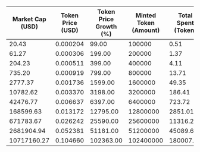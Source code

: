 | Market Cap (USD) | Token Price (USD) | Token Price Growth (%) | Minted Token (Amount) | Total Spent (Token) | Author Revenue (USD) | Platform Mint Fee (USD) |
|------------------|-------------------|------------------------|-----------------------|--------------------|-------------------------|-------------------------|
| 20.43 | 0.000204 | 99.00 | 100000 | 0.51 | 0.46 | 0.05 |
| 61.27 | 0.000306 | 199.00 | 200000 | 1.37 | 1.23 | 0.12 |
| 204.23 | 0.000511 | 399.00 | 400000 | 4.11 | 3.68 | 0.37 |
| 735.20 | 0.000919 | 799.00 | 800000 | 13.71 | 12.25 | 1.23 |
| 2777.37 | 0.001736 | 1599.00 | 1600000 | 49.35 | 44.11 | 4.41 |
| 10782.62 | 0.003370 | 3198.00 | 3200000 | 186.41 | 166.64 | 16.66 |
| 42476.77 | 0.006637 | 6397.00 | 6400000 | 723.72 | 646.96 | 64.70 |
| 168599.63 | 0.013172 | 12795.00 | 12800000 | 2851.01 | 2548.61 | 254.86 |
| 671783.67 | 0.026242 | 25590.00 | 25600000 | 11316.28 | 10115.98 | 1011.60 |
| 2681904.94 | 0.052381 | 51181.00 | 51200000 | 45089.63 | 40307.02 | 4030.70 |
| 10717160.27 | 0.104660 | 102363.00 | 102400000 | 180007.51 | 160914.29 | 16091.43 |

